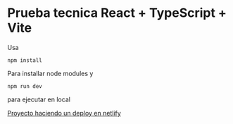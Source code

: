 # Prueba tecnica React + TypeScript + Vite
Usa

```
npm install 
```
Para installar node modules y

```
npm run dev 
```
para ejecutar en local


[Proyecto haciendo un deploy en netlify](prueba1tecnicaisrael.netlify.app)

